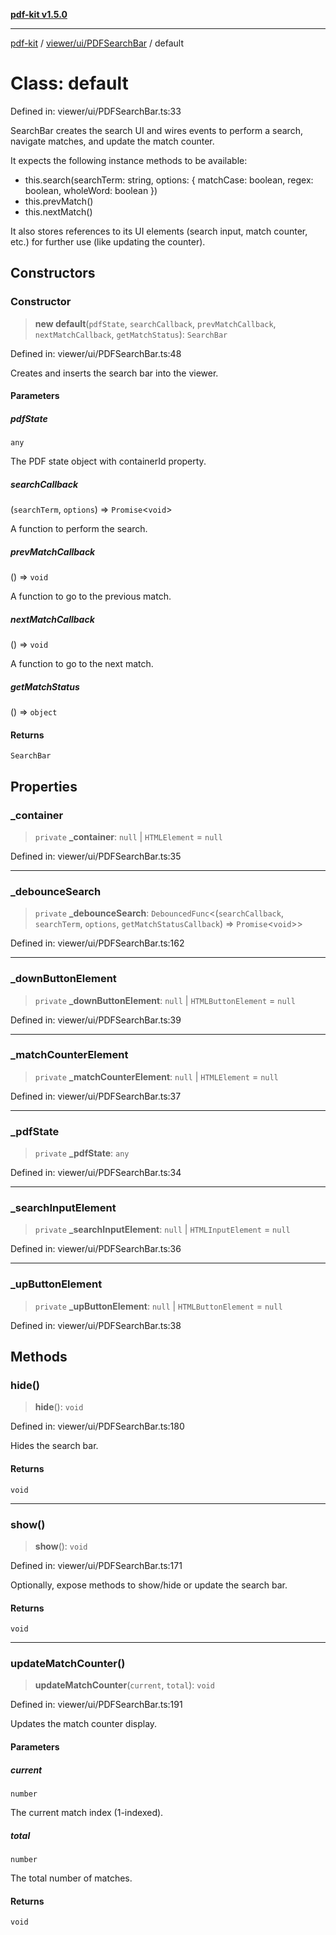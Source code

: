 [**pdf-kit v1.5.0**](../../../../README.md)

***

[pdf-kit](../../../../modules.md) / [viewer/ui/PDFSearchBar](../README.md) / default

# Class: default

Defined in: viewer/ui/PDFSearchBar.ts:33

SearchBar creates the search UI and wires events to perform a search,
navigate matches, and update the match counter.

It expects the following instance methods to be available:
 - this.search(searchTerm: string, options: { matchCase: boolean, regex: boolean, wholeWord: boolean })
 - this.prevMatch()
 - this.nextMatch()

It also stores references to its UI elements (search input, match counter, etc.)
for further use (like updating the counter).

## Constructors

### Constructor

> **new default**(`pdfState`, `searchCallback`, `prevMatchCallback`, `nextMatchCallback`, `getMatchStatus`): `SearchBar`

Defined in: viewer/ui/PDFSearchBar.ts:48

Creates and inserts the search bar into the viewer.

#### Parameters

##### pdfState

`any`

The PDF state object with containerId property.

##### searchCallback

(`searchTerm`, `options`) => `Promise`\<`void`\>

A function to perform the search.

##### prevMatchCallback

() => `void`

A function to go to the previous match.

##### nextMatchCallback

() => `void`

A function to go to the next match.

##### getMatchStatus

() => `object`

#### Returns

`SearchBar`

## Properties

### \_container

> `private` **\_container**: `null` \| `HTMLElement` = `null`

Defined in: viewer/ui/PDFSearchBar.ts:35

***

### \_debounceSearch

> `private` **\_debounceSearch**: `DebouncedFunc`\<(`searchCallback`, `searchTerm`, `options`, `getMatchStatusCallback`) => `Promise`\<`void`\>\>

Defined in: viewer/ui/PDFSearchBar.ts:162

***

### \_downButtonElement

> `private` **\_downButtonElement**: `null` \| `HTMLButtonElement` = `null`

Defined in: viewer/ui/PDFSearchBar.ts:39

***

### \_matchCounterElement

> `private` **\_matchCounterElement**: `null` \| `HTMLElement` = `null`

Defined in: viewer/ui/PDFSearchBar.ts:37

***

### \_pdfState

> `private` **\_pdfState**: `any`

Defined in: viewer/ui/PDFSearchBar.ts:34

***

### \_searchInputElement

> `private` **\_searchInputElement**: `null` \| `HTMLInputElement` = `null`

Defined in: viewer/ui/PDFSearchBar.ts:36

***

### \_upButtonElement

> `private` **\_upButtonElement**: `null` \| `HTMLButtonElement` = `null`

Defined in: viewer/ui/PDFSearchBar.ts:38

## Methods

### hide()

> **hide**(): `void`

Defined in: viewer/ui/PDFSearchBar.ts:180

Hides the search bar.

#### Returns

`void`

***

### show()

> **show**(): `void`

Defined in: viewer/ui/PDFSearchBar.ts:171

Optionally, expose methods to show/hide or update the search bar.

#### Returns

`void`

***

### updateMatchCounter()

> **updateMatchCounter**(`current`, `total`): `void`

Defined in: viewer/ui/PDFSearchBar.ts:191

Updates the match counter display.

#### Parameters

##### current

`number`

The current match index (1-indexed).

##### total

`number`

The total number of matches.

#### Returns

`void`
